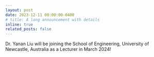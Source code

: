 ```yaml
---
layout: post
date: 2023-12-11 00:00:00-0400
# title: A long announcement with details
inline: true
related_posts: false
---
```


Dr. Yanan Liu will be joining the School of Engineering, University of Newcastle, Australia as a Lecturer in March 2024!